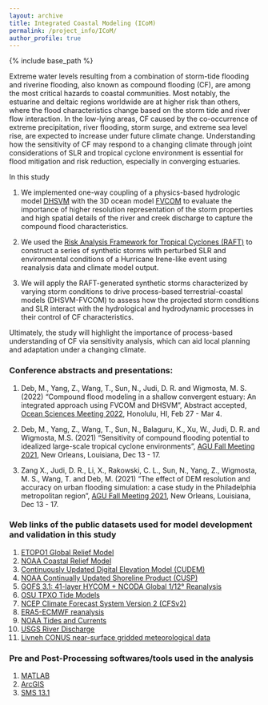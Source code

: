 ```yaml
---
layout: archive
title: Integrated Coastal Modeling (ICoM)
permalink: /project_info/ICoM/
author_profile: true
---
```


{% include base_path %}

Extreme water levels resulting from a combination of storm-tide flooding and riverine flooding, also known as compound flooding (CF), are among the most critical hazards to coastal communities. Most notably, the estuarine and deltaic regions worldwide are at higher risk than others, where the flood characteristics change based on the storm tide and river flow interaction. In the low-lying areas, CF caused by the co-occurrence of extreme precipitation, river flooding, storm surge, and extreme sea level rise, are expected to increase under future climate change. Understanding how the sensitivity of CF may respond to a changing climate through joint considerations of SLR and tropical cyclone environment is essential for flood mitigation and risk reduction, especially in converging estuaries.  

In this study

1. We implemented one-way coupling of a physics-based hydrologic model [DHSVM](https://www.pnnl.gov/projects/distributed-hydrology-soil-vegetation-model) with the 3D ocean model [FVCOM](http://fvcom.smast.umassd.edu/fvcom/) to evaluate the importance of higher resolution representation of the storm properties and high spatial details of the river and creek discharge to capture the compound flood characteristics.

2. We used the [Risk Analysis Framework for Tropical Cyclones (RAFT)](https://climatemodeling.science.energy.gov/presentations/risk-analysis-framework-tropical-cyclones-raft) to construct a series of synthetic storms with perturbed SLR and environmental conditions of a Hurricane Irene-like event using reanalysis data and climate model output.

3. We will apply the RAFT-generated synthetic storms characterized by varying storm conditions to drive process-based terrestrial-coastal models (DHSVM-FVCOM) to assess how the projected storm conditions and SLR interact with the hydrological and hydrodynamic processes in their control of CF characteristics.

Ultimately, the study will highlight the importance of process-based understanding of CF via sensitivity analysis, which can aid local planning and adaptation under a changing climate.

### Conference abstracts and presentations:

1. Deb, M., Yang, Z., Wang, T., Sun, N., Judi, D. R. and Wigmosta, M. S. (2022) “Compound flood modeling in a shallow convergent estuary: An integrated approach using FVCOM and DHSVM”, Abstract accepted, [Ocean Sciences Meeting 2022](https://osm2022.secure-platform.com/a), Honolulu, HI, Feb 27 - Mar 4.

2. Deb, M., Yang, Z., Wang, T., Sun, N., Balaguru, K., Xu, W., Judi, D. R. and Wigmosta, M.S. (2021) “Sensitivity of compound flooding potential to idealized large-scale tropical cyclone environments”, [AGU Fall Meeting 2021](https://www.agu.org/Fall-Meeting), New Orleans, Louisiana, Dec 13 - 17.

3. Zang X., Judi, D. R., Li, X., Rakowski, C. L., Sun, N., Yang, Z., Wigmosta, M. S., Wang, T. and Deb, M. (2021) “The effect of DEM resolution and accuracy on urban flooding simulation: a case study in the Philadelphia metropolitan region”, [AGU Fall Meeting 2021](https://www.agu.org/Fall-Meeting), New Orleans, Louisiana, Dec 13 - 17.

### Web links of the public datasets used for model development and validation in this study

1. [ETOPO1 Global Relief Model](https://www.ngdc.noaa.gov/mgg/global/)
2. [NOAA Coastal Relief Model](https://www.ngdc.noaa.gov/mgg/coastal/crm.html)
3. [Continuously Updated Digital Elevation Model (CUDEM)](https://coast.noaa.gov/htdata/raster2/elevation/NCEI_ninth_Topobathy_2014_8483/)
4. [NOAA Continually Updated Shoreline Product (CUSP)](https://shoreline.noaa.gov/data/datasheets/cusp.html)
5. [GOFS 3.1: 41-layer HYCOM + NCODA Global 1/12° Reanalysis](https://www.hycom.org/data/glbv0pt08/expt-53ptx)
6. [OSU TPXO Tide Models](https://www.tpxo.net/home)
7. [NCEP Climate Forecast System Version 2 (CFSv2)](https://rda.ucar.edu/datasets/ds094.0/)
8. [ERA5-ECMWF reanalysis](https://www.ecmwf.int/en/forecasts/datasets/reanalysis-datasets/era5)
9. [NOAA Tides and Currents](https://tidesandcurrents.noaa.gov/)
10. [USGS River Discharge](https://waterdata.usgs.gov/nwis)
11. [Livneh CONUS near-surface gridded meteorological data](https://psl.noaa.gov/data/gridded/data.livneh.html)

### Pre and Post-Processing softwares/tools used in the analysis

1. [MATLAB](https://www.mathworks.com/products/matlab.html)
2. [ArcGIS](https://www.esri.com/en-us/arcgis/about-arcgis/overview)
3. [SMS 13.1](https://www.aquaveo.com/software/sms-surface-water-modeling-system-introduction)
